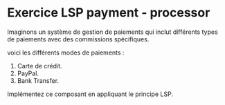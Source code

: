 # Exercice LSP payment - processor

Imaginons un système de gestion de paiements qui inclut différents types de paiements avec des commissions spécifiques.

voici les différents modes de paiements : 

1. Carte de crédit.
2. PayPal.
3. Bank Transfer.

Implémentez ce composant en appliquant le principe LSP.